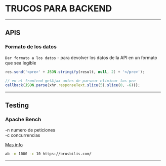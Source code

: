 # TRUCOS PARA BACKEND

---

## APIS

### Formato de los datos

`Dar formato a los datos` - para devolver los datos de la API en un formato que sea legible  
```js
res.send('<pre>' + JSON.stringify(result, null, 2) + '</pre>');

// en el frontend getAjax antes de parsear eliminar los pre
callback(JSON.parse(xhr.responseText.slice(5).slice(0, -6)));
```

---

## Testing

### Apache Bench

-n numero de peticiones  
-c concurrencias

[Mas info](https://httpd.apache.org/docs/current/programs/ab.html)  

```sh
ab -n 1000 -c 10 https://brusbilis.com/
```

---
